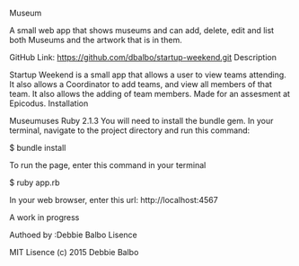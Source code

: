 

Museum

A small web app that shows museums and can add, delete, edit and list both Museums and the artwork that 
is in them.


GitHub Link: https://github.com/dbalbo/startup-weekend.git Description

Startup Weekend is a small app that allows a user to view teams attending. It also allows a Coordinator to add teams, and view all members of that team. It also allows the adding of team members. Made for an assesment at Epicodus. Installation

Museumuses Ruby 2.1.3 You will need to install the bundle gem. In your terminal, navigate to the project directory and run this command:

$ bundle install

To run the page, enter this command in your terminal

$ ruby app.rb

In your web browser, enter this url: http://localhost:4567

A work in progress

Authoed by :Debbie Balbo Lisence

MIT Lisence (c) 2015 Debbie Balbo
